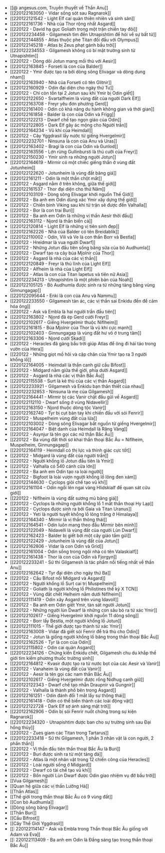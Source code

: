 - [[@ angesus.com, Truyền thuyết về Thần Anu]]
- [[220122163050 - Vidar sống sót sau Ragnarok]]
- [[220122121542 - Light Elf cai quản thiên nhiên và sinh sản]]
- [[220122161736 - Nhà của Thor rộng nhất Asgard]]
- [[220122 - David hạ gục Goliath trong một trận chiến tay đôi]]
- [[220122234458 - Gilgamesh tìm đến Utnapishtim để hỏi về sự bất tử]]
- [[220122144855 - Atlas thuộc phe Titan đối đầu với Olympus]]
- [[220122145218 - Atlas bị Zeus phạt gánh bầu trời]]
- [[220122234553 - Gilgamesh không có bí mật trường sinh từ Utnapishtim]]
- [[220122 - Dòng dõi Jotun mang mối thù với Aesir]]
- [[220122163845 - Forseti là con của Balder]]
- [[220122 - Ymir được tạo ra bởi dòng sông Elivagar và dòng dung nham]]
- [[220122163940 - Nhà của Forseti có tên Glitnir]]
- [[220122160929 - Odin đại diện cho ngày thứ Tư]]
- [[220122 - Chỉ còn tồn tại 2 Jotun sau khi Ymir bị Odin giết]]
- [[220122122650 - Svartalfheim là vùng đất của người Dark Elf]]
- [[220122163708 - Freyr yêu đơn phương Gerd]]
- [[220122161400 - Odin có khả năng du hành không gian và thời gian]]
- [[220122161858 - Balder là con của Odin và Frigg]]
- [[220122122213 - Dwarf chế tạo ngọn giáo của Odin]]
- [[220122122805 - Dark Elf gây ác mộng cho Người trần]]
- [[220122164234 - Vũ khí của Heimdall]]
- [[220122 - Cây Yggdrasil lấy nước từ giếng Hvergelmir]]
- [[220122232701 - Ninsuna là con của Anu và Uras]]
- [[220122163402 - Bragi là con của Odin và Gunlod]]
- [[220122163556 - Lợn rừng Gullinbursti là thú cưỡi của Freyr]]
- [[220122150230 - Ymir sinh ra những người Jotun]]
- [[220122164619 - Mirmir có một chiếc giếng thần ở vùng đất Jotunheim]]
- [[220122122620 - Jotunheim là vùng đất băng giá]]
- [[220122161211 - Odin là một thần chột mắt]]
- [[220122 - Asgard nằm ở trên không, giữa thế giới]]
- [[220122161537 - Thor đại diện cho thứ Năm]]
- [[220122103109 - Dòng sông Elivagar khởi nguồn Thế Giới]]
- [[220122 - Ba anh em Odin dùng xác Ymir xây dựng thế giới]]
- [[220122 - Chiến binh Viking sau khi tử trận sẽ được đến Valhalla]]
- [[220122 - Bor là con trai Buri]]
- [[220122 - Ba anh em Odin là những vị thần Aesir thời đầu]]
- [[220122163112 - Njord là thần biển cả]]
- [[220122120814 - Light Elf là những vị tiên sinh đẹp]]
- [[220122162226 - Nhà của Balder có tên Breidablik]]
- [[220122110002 - Odin, Vili và Ve là con thần Borr và Bestla]]
- [[220122 - Hreidmar là vua người Dwarf]]
- [[220122 - Những Jotun đầu tiên sống bằng sữa của bò Audhumla]]
- [[220122 - Dwarf tạo ra cây búa Mjolnir của Thor]]
- [[220122 - Asgard là nhà của các vị thần]]
- [[220122120849 - Freyr là thủ lĩnh của Light Elf]]
- [[220122 - Alfheim là nhà của Light Elf]]
- [[220122 - Atlas là con của Titan Iapetus và tiên nữ Asia]]
- [[220122234213 - Utnapishtim là một phiên bản của Noah]]
- [[220122105125 - Bò Audhumla được sinh ra từ những tảng băng vùng Ginnungagap]]
- [[220122095644 - Enki là con của Anu và Nammu]]
- [[220122233550 - Gilgamesh tàn ác, các vị thần sai Enkidu đến để cảm hóa ông]]
- [[220122 - Ask và Embla là hai người trần đầu tiên]]
- [[220122163802 - Njord đã ép Gerd cưới Freyr]]
- [[220122102617 - Giếng Hvergelmir thuộc Niflheim]]
- [[220122161815 - Búa Mjolnir của Thor là vũ khí cực mạnh]]
- [[220122102403 - Ginnungagap là vùng đất hư vô ở trung tâm]]
- [[220122163306 - Njord cưới Skadi]]
- [[220122 - Heracles đã gáng bầu trời giúp Atlas để ông đi hái táo trong vườn của Hera]]
- [[220122 - Những giọt mồ hôi và cặp chân của Ymir tạo ra 3 người khổng lồ]]
- [[220122164005 - Heimdall là thần canh giữ cầu Bifost]]
- [[220122 - Midgard nằm giữa thế giới, phía dưới Asgard]]
- [[220122 - Asgard là nhà các vị thần Bắc Âu]]
- [[220122115538 - Surt là kẻ thù của các vị thần Asgard]]
- [[220122233921 - Gilgamesh và Enkidu bạn thân thiết của nhau]]
- [[220122232853 - Ninsuna là mẹ của Gilgamesh]]
- [[220122164441 - Mirmir bị các Vanir chặt đầu gửi về Asgard]]
- [[220122112110 - Dwarf sống ở vùng Nidavellir]]
- [[220122163150 - Njord thuộc dòng tộc Vanir]]
- [[220122162740 - Tyr bị cụt bàn tay khi chiến đấu với sói Fenrir]]
- [[220122 - Muspelheim vùng đất của lửa]]
- [[220122103002 - Dòng sông Elivagar bắt nguồn từ giếng Hvergelmir]]
- [[220122164047 - Biệt danh của Heimdall là Răng Vàng]]
- [[220122 - Asynjur là tên gọi các nữ thần Bắc Âu]]
- [[220122 - Ba vùng đất thời sơ khai thần thoại Bắc Âu = Niflheim, Muspelheim, Ginnungagap]]
- [[220122164119 - Heimdall có thị lực và thính giác cực tốt]]
- [[220122 - Midgard là vùng đất của người trần]]
- [[220122 - Người khổng lồ Jotun đầu tiên là Ymir]]
- [[220122 - Valhalla có 540 cánh cửa lớn]]
- [[220122 - Ba anh em Odin tạo ra loài người]]
- [[220122 - Bigfoot là loài vượn người khổng lồ lông đen xám]]
- [[220122144630 - Cyclops giỏi chế tạo vũ khí]]
- [[220122161104 - Odin ngồi lên ngai vàng Hlidskialf để quan sát cửu giới]]
- [[220122 - Niflheim là vùng đất sương mù băng giá]]
- [[220122 - Cyclops là những người khổng lồ 1 mắt thần thoại Hy Lạp]]
- [[220122 - Cyclops được sinh ra bởi Gaia và Titan Uranus]]
- [[220122 - Yeti là người tuyết khổng lồ lông trắng ở Himalaya]]
- [[220122164340 - Mirmir là vị thần thông thái]]
- [[220122164541 - Odin luôn mang theo đầu Mirmir bên mình]]
- [[220122122049 - Nidavelli là vùng đất của người Lùn Dwarf]]
- [[220122162423 - Balder bị giết bởi một cây giáo tầm gửi]]
- [[220122122429 - Jotunheim là vùng đất của Jotun]]
- [[220122162806 - Vidar là con Odin và Grid]]
- [[220122161004 - Odin sống trong ngôi nhà có tên Valaskialf]]
- [[220122161438 - Thor là con của Odin và Fjorgyn]]
- [[220122233241 - Sử thi Gilgamesh là tác phẩm nổi tiếng nhất về thần Anu]]
- [[220122162642 - Tyr đại diện cho ngày thứ Ba]]
- [[220122 - Cầu Bifost nối Midgard và Asgard]]
- [[220122 - Người khổng lồ Surt cai trị Muspelheim]]
- [[220122 - Goliath là người khổng lồ Philistines thế kỷ X TCN]]
- [[220122 - Vùng đất chết Helheim nằm dưới Niflheim]]
- [[220122111419 - Odin xây Asgard trên vùng Idavoll]]
- [[220122 - Ba anh em Odin giết Ymir, tàn sát người Jotun]]
- [[220122 - Những người lùn Dwarf là những con sâu bò ra từ xác Ymir]]
- [[220122102617 - Giếng Hvergelmir khởi nguồn 11 dòng sông]]
- [[220122 - Borr lấy Bestla, một người khổng lồ Jotun]]
- [[220122111015 - Thế giới được tạo thành từ xác Ymir]]
- [[220122163008 - Vidar đã giết sói Fenrir để trả thù cho Odin]]
- [[220122 - Jotun là giống người khổng lồ băng trong thần thoại Bắc Âu]]
- [[220122162526 - Tyr là con của Odin]]
- [[220122115802 - Odin cai quản Asgard]]
- [[220122234126 - Chứng kiến Enkidu chết, Gilgamesh chu du khắp thế giới tìm kiếm phương thuốc trường sinh]]
- [[220122164812 - Kvasir được tạo ra từ nước bọt của các Aesir và Vanir]]
- [[220122 - Vanaheim là vùng đất của Vanir]]
- [[220122 - Aesir là tên gọi các nam thần Bắc Âu]]
- [[220122102617 - Giếng Hvergelmir được rồng Nidhug canh giữ]]
- [[220122122343 - Dwarf chế tạo nhẫn Draupnir và Gungnir]]
- [[220122 - Valhalla là thành phố bên trong Asgard]]
- [[220122161251 - Odin đánh đổi 1 mắt lấy sự thông thái]]
- [[220122161418 - Odin có thể biến thành các loài động vật]]
- [[220122122728 - Dark Elf sợ ánh sáng mặt trời]]
- [[220122162906 - Odin bị sói Fenrir nuốt chửng trong sự kiện Ragnarok]]
- [[220122234320 - Utnapishtim được ban cho sự trường sinh sau Đại hồng thủy]]
- [[220122 - Zues giam các Titan trong Tartarus]]
- [[220122233418 - Sử thi Gilgamesh, 1 phần 3 nhân vật là con người, 2 phần thần]]
- [[220122 - Vị thần đầu tiên thần thoại Bắc Âu là Buri]]
- [[220122 - Buri được sinh ra từ một tảng đá]]
- [[220122 - Atlas là một nhân vật trong 12 chiến công của Heracles]]
- [[220122 - Loài người sống ở Midgard]]
- [[220122 - Dwarf có tài chế tạo vũ khí]]
- [[220122 - Bốn người Lùn Dwarf được Odin giao nhiệm vụ đỡ bầu trời]]
- [[Vua Gilgamesh]]
- [[Quan hệ giữa các vị thần Lưỡng Hà]]
- [[Thần Atlas]]
- [[Thế giới trong thần thoại Bắc Âu có 9 vùng đất]]
- [[Con bò Audhumla]]
- [[Dòng sông băng Elivagar]]
- [[Thần Buri]]
- [[Cầu Bifrost]]
- [[Cây Thế Giới Yggdrasil]]
- [[❕ 220122114147 - Ask và Embla trong Thần thoại Bắc Âu giống với Adam và Eva]]
- [[❕ 220122113409 - Ba anh em Odin là Đấng sáng tạo trong thần thoại Bắc Âu]]
